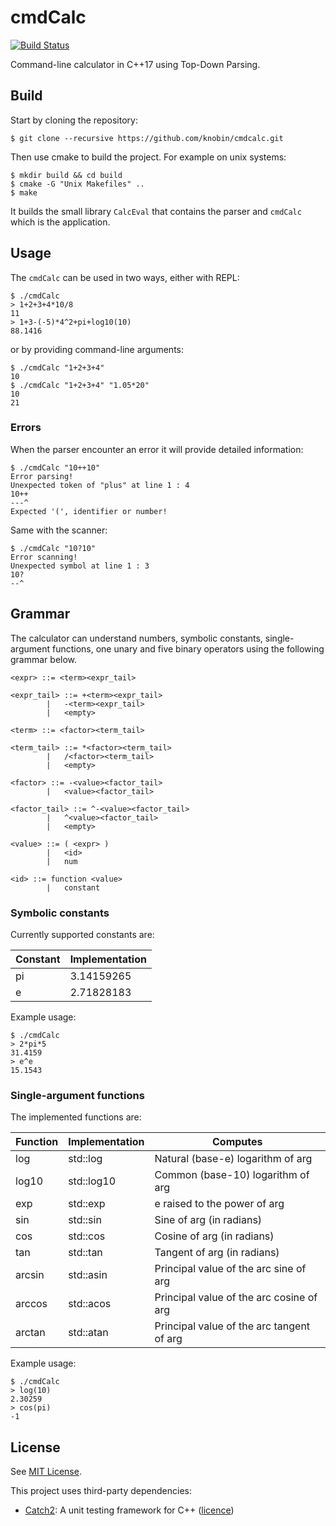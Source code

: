 # cmdCalc
[![Build Status](https://travis-ci.org/knobin/cmdcalc.svg?branch=main)](https://travis-ci.org/knobin/cmdcalc)

Command-line calculator in C++17 using Top-Down Parsing.

## Build
Start by cloning the repository:

```shell
$ git clone --recursive https://github.com/knobin/cmdcalc.git
```

Then use cmake to build the project. For example on unix systems:

```shell
$ mkdir build && cd build
$ cmake -G "Unix Makefiles" ..
$ make
```

It builds the small library `CalcEval` that contains the parser and `cmdCalc` which is the application.

## Usage
The `cmdCalc` can be used in two ways, either with REPL:

```shell
$ ./cmdCalc
> 1+2+3+4*10/8
11
> 1+3-(-5)*4^2+pi+log10(10)
88.1416
```

or by providing command-line arguments:

```shell
$ ./cmdCalc "1+2+3+4"
10
$ ./cmdCalc "1+2+3+4" "1.05*20"
10
21
```

### Errors
When the parser encounter an error it will provide detailed information:

```shell
$ ./cmdCalc "10++10"
Error parsing!
Unexpected token of "plus" at line 1 : 4
10++
---^
Expected '(', identifier or number!
```
Same with the scanner:

```shell
$ ./cmdCalc "10?10"
Error scanning!
Unexpected symbol at line 1 : 3
10?
--^
```

## Grammar
The calculator can understand numbers, symbolic constants, single-argument functions, one unary and five binary operators using the following grammar below. 

```
<expr> ::= <term><expr_tail>

<expr_tail> ::= +<term><expr_tail>
        |   -<term><expr_tail>
        |   <empty>

<term> ::= <factor><term_tail>

<term_tail> ::= *<factor><term_tail>
        |   /<factor><term_tail>
        |   <empty>

<factor> ::= -<value><factor_tail>
        |   <value><factor_tail>

<factor_tail> ::= ^-<value><factor_tail>
        |   ^<value><factor_tail>
        |   <empty>

<value> ::= ( <expr> )
        |   <id>
        |   num

<id> ::= function <value>
        |   constant
```

### Symbolic constants
Currently supported constants are: 

Constant | Implementation
--- | ---
pi | 3.14159265
e | 2.71828183

Example usage:

```shell
$ ./cmdCalc
> 2*pi*5
31.4159
> e^e
15.1543
```

### Single-argument functions
The implemented functions are:

Function | Implementation | Computes
--- | --- | ---
log | std::log | Natural (base-e) logarithm of arg
log10 | std::log10 | Common (base-10) logarithm of arg
exp | std::exp | e raised to the power of arg
sin | std::sin | Sine of arg (in radians)
cos | std::cos | Cosine  of arg (in radians)
tan | std::tan | Tangent of arg (in radians)
arcsin | std::asin | Principal value of the arc sine of arg
arccos | std::acos | Principal value of the arc cosine of arg
arctan | std::atan | Principal value of the arc tangent of arg

Example usage:

```shell
$ ./cmdCalc
> log(10)
2.30259
> cos(pi)
-1
```

## License
See [MIT License](LICENSE).

This project uses third-party dependencies:
* [Catch2](https://github.com/catchorg/Catch2): A unit testing framework for C++ ([licence](https://github.com/catchorg/Catch2/blob/devel/LICENSE.txt))
